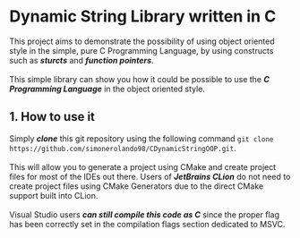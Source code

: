 # Dynamic String Library written in C
This project aims to demonstrate the possibility of using object oriented style in the simple, pure C Programming Language, by using constructs such as ***sturcts*** and ***function pointers***.<br><br>
This simple library can show you how it could be possible to use the ***C Programming Language*** in the object oriented style.

## 1. How to use it
Simply ***clone*** this git repository using the following command ```git clone https://github.com/simonerolando98/CDynamicStringOOP.git```.<br><br>
This will allow you to generate a project using CMake and create project files for most of the IDEs out there. Users of ***JetBrains CLion*** do not need to create project files using CMake Generators due to the direct CMake support built into CLion.
<br><br>
Visual Studio users ***can still compile this code as C*** since the proper flag has been correctly set in the compilation flags section dedicated to MSVC.
